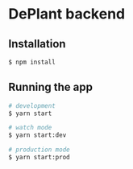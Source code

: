 # DePlant backend

## Installation

```bash
$ npm install
```

## Running the app

```bash
# development
$ yarn start

# watch mode
$ yarn start:dev

# production mode
$ yarn start:prod
```
